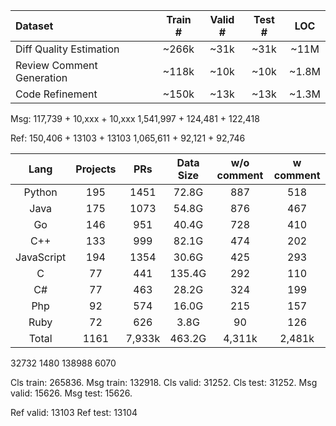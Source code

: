 | Dataset | Train # | Valid # | Test # | LOC |
| :------ | :-----: | :-----: | :-----: | :-: |
| Diff Quality Estimation |  ~266k  |  ~31k  | ~31k  | ~11M  |
| Review Comment Generation | ~118k | ~10k | ~10k | ~1.8M |
| Code Refinement | ~150k | ~13k | ~13k | ~1.3M |



Msg:
117,739 + 10,xxx + 10,xxx
1,541,997 + 124,481 + 122,418

Ref:
150,406 + 13103 + 13103
1,065,611 + 92,121 + 92,746


| Lang | Projects | PRs | Data Size |  w/o comment | w comment |
| :--: | :------: | :--: | :---: | :---------: | :-----------: |
| Python | 195 | 1451 | 72.8G | 887 | 518 |
| Java  | 175 | 1073 | 54.8G | 876 | 467 |
| Go | 146 | 951 | 40.4G | 728 | 410 |
| C++ | 133 | 999 | 82.1G |  474 | 202 |
| JavaScript  | 194 | 1354 | 30.6G |  425 | 293 |
| C  | 77 | 441  | 135.4G | 292 | 110 |
| C#  | 77  | 463  | 28.2G | 324 | 199 |
| Php | 92 | 574 | 16.0G | 215 | 157 |
| Ruby | 72 | 626 | 3.8G | 90  | 126 |
| Total | 1161 | 7,933k | 463.2G | 4,311k | 2,481k |


32732   1480
138988  6070

Cls train: 265836.
Msg train: 132918.
Cls valid: 31252.
Cls test: 31252.
Msg valid: 15626.
Msg test: 15626.

Ref valid: 13103
Ref test: 13104